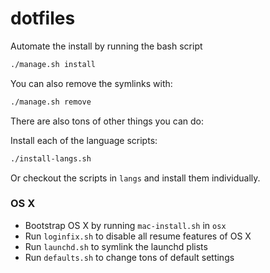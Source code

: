# dotfiles

Automate the install by running the bash script

```sh
./manage.sh install
```

You can also remove the symlinks with:

```sh
./manage.sh remove
```

There are also tons of other things you can do:

Install each of the language scripts:

```sh
./install-langs.sh
```

Or checkout the scripts in `langs` and install them individually.

### OS X

- Bootstrap OS X by running `mac-install.sh` in `osx`
- Run `loginfix.sh` to disable all resume features of OS X
- Run `launchd.sh` to symlink the launchd plists
- Run `defaults.sh` to change tons of default settings
